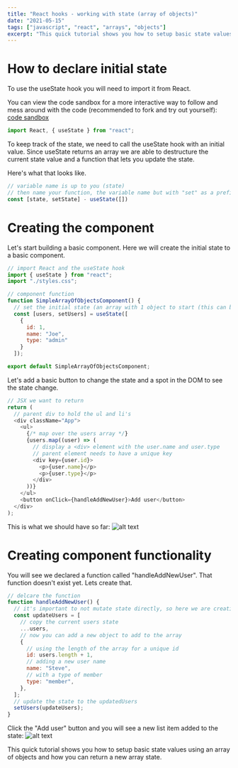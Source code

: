 ```yaml
---
title: "React hooks - working with state (array of objects)"
date: "2021-05-15"
tags: ["javascript", "react", "arrays", "objects"]
excerpt: "This quick tutorial shows you how to setup basic state values using an array of objects and how you can return a new array state value."
---
```


# How to declare initial state

To use the useState hook you will need to import it from React.

You can view the code sandbox for a more interactive way to follow and mess around with the code (recommended to fork and try out yourself): [code sandbox](https://codesandbox.io/s/javascript-classes-6t3wf)

```js
import React, { useState } from "react";
```

To keep track of the state, we need to call the useState hook with an initial value. Since useState returns an array we are able to destructure the current state value and a function that lets you update the state.

Here's what that looks like.

```js
// variable name is up to you (state)
// then name your function, the variable name but with "set" as a prefix (setState)
const [state, setState] - useState([])
```

# Creating the component

Let's start building a basic component. Here we will create the initial state to a basic component.

```js
// import React and the useState hook
import { useState } from "react";
import "./styles.css";

// component function
function SimpleArrayOfObjectsComponent() {
  // set the initial state (an array with 1 object to start (this can be an empty object to start))
  const [users, setUsers] = useState([
    {
      id: 1,
      name: "Joe",
      type: "admin"
    }
  ]);

export default SimpleArrayOfObjectsComponent;
```

Let's add a basic button to change the state and a spot in the DOM to see the state change.

```js
// JSX we want to return
return (
  // parent div to hold the ul and li's
  <div className="App">
    <ul>
      {/* map over the users array */}
      {users.map((user) => (
        // display a <div> element with the user.name and user.type
        // parent element needs to have a unique key
        <div key={user.id}>
          <p>{user.name}</p>
          <p>{user.type}</p>
        </div>
      ))}
    </ul>
    <button onClick={handleAddNewUser}>Add user</button>
  </div>
);
```

This is what we should have so far: ![alt text](https://dev-to-uploads.s3.amazonaws.com/uploads/articles/5ciojno7jakf57p6c25f.png)

# Creating component functionality

You will see we declared a function called "handleAddNewUser". That function doesn't exist yet. Lets create that.

```js
// delcare the function
function handleAddNewUser() {
  // it's important to not mutate state directly, so here we are creating a copy of the current state using the spread syntax
  const updateUsers = [
    // copy the current users state
    ...users,
    // now you can add a new object to add to the array
    {
      // using the length of the array for a unique id
      id: users.length + 1,
      // adding a new user name
      name: "Steve",
      // with a type of member
      type: "member",
    },
  ];
  // update the state to the updatedUsers
  setUsers(updateUsers);
}
```

Click the "Add user" button and you will see a new list item added to the state: ![alt text](https://dev-to-uploads.s3.amazonaws.com/uploads/articles/vkl4pzhp2mz1o2q9qnq0.png)

This quick tutorial shows you how to setup basic state values using an array of objects and how you can return a new array state.
